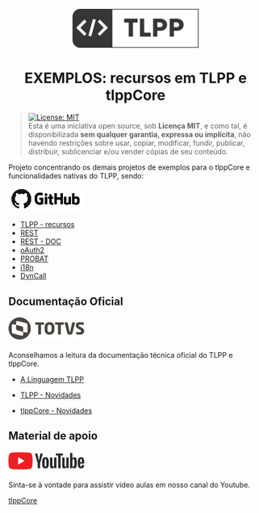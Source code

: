 <p align="center">
  <img alt="tlpp logo" src="tlpp_logo.jpg" width="250px" />
  <h1 align="center">EXEMPLOS: recursos em TLPP e tlppCore</h1>
</p>

> [![License: MIT](https://img.shields.io/badge/License-MIT-yellow.svg)](https://opensource.org/licenses/MIT)<br>Esta é uma iniciativa open source, sob **Licença MIT**, e como tal, é disponibilizada **sem qualquer garantia, expressa ou implícita**, não havendo restrições sobre usar, copiar, modificar, fundir, publicar, distribuir, sublicenciar e/ou vender cópias de seu conteúdo.

Projeto concentrando os demais projetos de exemplos para o tlppCore e funcionalidades nativas do TLPP, sendo:

![GitHub](github-logo.png)

* [TLPP - recursos](https://github.com/totvs/tlpp-core-resources)
* [REST](https://github.com/totvs/tlpp-sample-rest)
* [REST - DOC](https://github.com/totvs/tlpp-sample-rest-documentation)
* [oAuth2](https://github.com/totvs/tlpp-oAuth2)
* [PROBAT](https://github.com/totvs/tlpp-probat-samples)
* [i18n](https://github.com/totvs/tlpp-i18n-samples)
* [DynCall](https://github.com/totvs/tlpp-dyncall-samples)


## Documentação Oficial

#### ![TOTVS TDN](logo-totvs.png)

Aconselhamos a leitura da documentação técnica oficial do TLPP e tlppCore.

* [A Linguagem TLPP](https://tdn.totvs.com/display/tec/TLPP)

* [TLPP - Novidades](https://tdn.totvs.com/display/tec/TLPP+-+Novidades)

* [tlppCore - Novidades](https://tdn.totvs.com/display/tec/tlppCore+-+Novidades)


## Material de apoio

#### ![Canal Youtube](youtube.png)

Sinta-se à vontade para assistir vídeo aulas em nosso canal do Youtube.

[tlppCore](https://www.youtube.com/@tlppcore5646)
